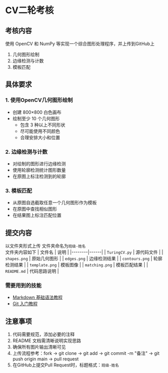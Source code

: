 

# CV二轮考核

## 考核内容

使用 OpenCV 和 NumPy 等实现一个综合图形处理程序，并上传到GitHub上

1. 几何图形绘制
2. 边缘检测与计数
3. 模板匹配

## 具体要求

### 1. 使用OpenCV几何图形绘制
- 创建 800×800 白色画布
- 绘制至少 10 个几何图形
  - 包含 3 种以上不同形状
  - 尽可能使用不同颜色
  - 合理安排大小和位置

### 2. 边缘检测与计数
- 对绘制的图形进行边缘检测
- 使用轮廓检测统计图形数量
- 在原图上标注检测到的轮廓

### 3. 模板匹配
- 从原图自选截取任意一个几何图形作为模板
- 在原图中查找相似图形
- 在结果图上标注匹配位置

## 提交内容
以文件夹形式上传 文件夹命名为`班级-姓名`  
文件夹内容如下
| 文件名 | 说明 |
|--------|------| 
| `TuringCV.py` | 源代码文件 |
| `shapes.png` | 原始几何图形 |
| `edges.png` | 边缘检测结果 |
| `contours.png` | 轮廓检测结果 |
| `template.png` | 模板图像 |
| `matching.png` | 模板匹配结果 |
| `README.md` | 代码思路说明 |


### 需要用到的技能
- [Markdown 基础语法教程](https://markdown.com.cn/basic-syntax/)
- [Git 入门教程](https://www.bilibili.com/video/BV1Cr4y1J7iQ)

## 注意事项
1. 代码需要规范，添加必要的注释
2. README 文档需清晰说明实现思路
3. 确保所有图片输出清晰可见
4. 上传流程参考：fork -> git clone -> git add  -> git commit -m "备注" -> git push origin main -> pull request
5. 在GitHub上提交Pull Request时，标题格式：`班级-姓名`

